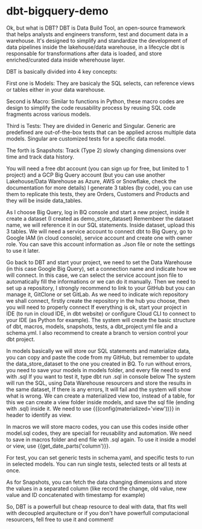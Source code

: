 # dbt-bigquery-demo

Ok, but what is DBT?
DBT is Data Build Tool, an open-source framework that helps analysts and engineers transform, test and document data in a warehouse. It's designed to simplify and standardize the development of data pipelines inside the lakehouse/data warehouse, in a lifecycle dbt is responsable for transformations after data is loaded, and store enriched/curated data inside wherehouse layer.

DBT is basically divided into 4 key concepts:

First one is Models:
They are basicaly the SQL selects, can reference views or tables either in your data warehouse.

Second is Macro:
Similar to functions in Python, these macro codes are design to simplify the code reusability process by reusing SQL code fragments across various models.

Third is Tests:
They are divided in Generic and Singular.
Generic are predefined are out-of-the-box tests that can be applied across multiple data models.
Singular are customized tests for a specific data model.

The forth is Snapshots:
Track (Type 2) slowly changing dimensions over time and track data history.

You will need a free dbt account (you can sign up for free, but limited to 1 project) and a GCP Big Query account (but you can use another Lakehouse/Data Warehouse as Azure, AWS or Snowflake, check the documentation for more details)
I generate 3 tables (by code), you can use them to replicate this tests, they are Orders, Customers and Products and they will be inside data_tables.

As I choose Big Query, log in BQ console and start a new project, inside it create a dataset (I created as demo_store_dataset)
Remembeer the dataset name, we will reference it in our SQL statements. Inside dataset, upload this 3 tables.
We will need a service account to connect dbt to Big Query, go to Google IAM (in cloud console), service account and create one with owner role. You can save this account information as .Json file or note the settings to use it later.

Go back to DBT and start your project, we need to set the Data Warehouse (in this case Google Big Query), set a connection name and indicate how we will connect. 
In this case, we can select the service account json file to automatically fill the informations or we can do it manually.
Then we need to set up a repository, I strongly recommend to link to your GitHub but you can manage it, GitClone or set GitLab.
As we need to indicate wich repository we shall connect, firstly create the repository in the hub you choose, then you will need to properly connect 
If everything is ok, start your project in IDE (to run in cloud IDE, in dbt website) or configure Cloud CLI to connect to your IDE (as Python for example).
The system will create the basic structure of dbt, macros, models, snapshots, tests, a dbt_project.yml file and a schema.yml.
I also recommend to create a branch to version control your dbt project.

In models basically we will store our SQL statements and materialize data, you can copy and paste the code from my GitHub, but remember to update the data_store_dataset to the one you created in BQ.
To run without errors, you need to save your models in models folder, and every file need to end with .sql 
If you want to test it, type dbt run <modelname>.sql in console below
The system will run the SQL, using Data Warehouse resourcers and store the results in the same dataset, If there is any errors, It will fail and the system will show what is wrong.
We can create a materialized view too, instead of a table, for this we can create a view folder inside models, and save the sql file (ending with .sql) inside it. We need to use {{(config(materialized='view'))}} in header to identify as view.


In macros we will store macro codes, you can use this codes inside other model.sql codes, they are speciall for reusability and automation.
We need to save in macros folder and end file with .sql again. To use it inside a model or view, use  {{get_date_parts('column')}}. 

For test, you can set generic tests in schema.yaml, and specific tests to run in selected models.
You can run single tests, selected tests or all tests at once.

As for Snapshots, you can fetch the data changing dimensions and store the values in a separated column (like record the change, old value, new value and ID concatenated with timestamp for example) 

So, DBT is a powerfull but cheap resource to deal with data, that fits well with decoupled arquitecture or if you don't have powerfull computacional resourcers, fell free to use it and comment!

